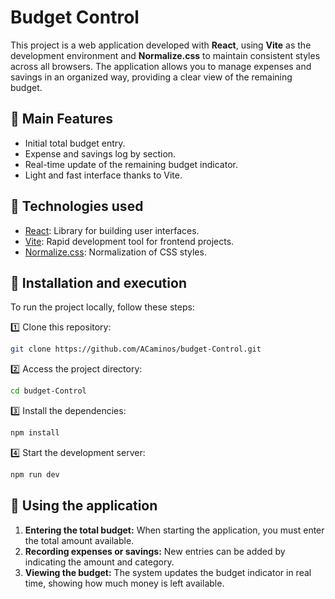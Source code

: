# Budget Control

This project is a web application developed with **React**, using **Vite** as the development environment and **Normalize.css** to maintain consistent styles across all browsers. The application allows you to manage expenses and savings in an organized way, providing a clear view of the remaining budget.

## 📌 Main Features
- Initial total budget entry.
- Expense and savings log by section.
- Real-time update of the remaining budget indicator.
- Light and fast interface thanks to Vite.

## 🚀 Technologies used
- [React](https://react.dev/): Library for building user interfaces.
- [Vite](https://vitejs.dev/): Rapid development tool for frontend projects.
- [Normalize.css](https://necolas.github.io/normalize.css/): Normalization of CSS styles.

## 📂 Installation and execution
To run the project locally, follow these steps:

1️⃣ Clone this repository:
```sh
git clone https://github.com/ACaminos/budget-Control.git
```
2️⃣ Access the project directory:
```sh
cd budget-Control
```
3️⃣ Install the dependencies:
```sh
npm install
```
4️⃣ Start the development server:
```sh
npm run dev
```

## 👀 Using the application
1. **Entering the total budget:** When starting the application, you must enter the total amount available.
2. **Recording expenses or savings:** New entries can be added by indicating the amount and category.
3. **Viewing the budget:** The system updates the budget indicator in real time, showing how much money is left available.
